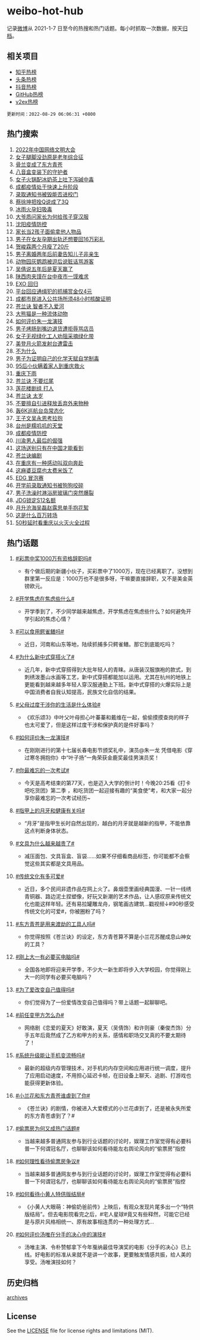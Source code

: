 # weibo-hot-hub

记录[微博](https://www.weibo.com)从 2021-1-7 日至今的热搜和热门话题。每小时抓取一次数据，按天[归档](archives)。

## 相关项目

- [知乎热榜](https://github.com/lonnyzhang423/zhihu-hot-hub)
- [头条热榜](https://github.com/lonnyzhang423/toutiao-hot-hub)
- [抖音热榜](https://github.com/lonnyzhang423/douyin-hot-hub)
- [GitHub热榜](https://github.com/lonnyzhang423/github-hot-hub)
- [v2ex热榜](https://github.com/lonnyzhang423/v2ex-hot-hub)


`更新时间：2022-08-29 06:06:31 +0800`

## 热门搜索

1. [2022年中国网络文明大会](https://m.weibo.cn/search?containerid=100103type%3D1%26t%3D10%26q%3D%232022%E5%B9%B4%E4%B8%AD%E5%9B%BD%E7%BD%91%E7%BB%9C%E6%96%87%E6%98%8E%E5%A4%A7%E4%BC%9A%23&stream_entry_id=51&isnewpage=1&extparam=seat%3D1%26filter_type%3Drealtimehot%26pos%3D0%26dgr%3D0%26c_type%3D51%26cate%3D10103%26display_time%3D1661724389%26pre_seqid%3D1661724389260019697294&luicode=10000011&lfid=106003type%253D25%2526t%253D3%2526disable_hot%253D1%2526filter_type%253Drealtimehot)
1. [女子腿脚没劲原是老年综合征](https://m.weibo.cn/search?containerid=100103type%3D1%26t%3D10%26q%3D%23%E5%A5%B3%E5%AD%90%E8%85%BF%E8%84%9A%E6%B2%A1%E5%8A%B2%E5%8E%9F%E6%98%AF%E8%80%81%E5%B9%B4%E7%BB%BC%E5%90%88%E5%BE%81%23&stream_entry_id=31&isnewpage=1&extparam=seat%3D1%26realpos%3D1%26lcate%3D5001%26c_type%3D31%26flag%3D0%26filter_type%3Drealtimehot%26pos%3D0%26dgr%3D0%26cate%3D0%26display_time%3D1661724389%26pre_seqid%3D1661724389260019697294&luicode=10000011&lfid=106003type%253D25%2526t%253D3%2526disable_hot%253D1%2526filter_type%253Drealtimehot)
1. [骨兰变成了东方青苍](https://m.weibo.cn/search?containerid=100103type%3D1%26t%3D10%26q%3D%23%E9%AA%A8%E5%85%B0%E5%8F%98%E6%88%90%E4%BA%86%E4%B8%9C%E6%96%B9%E9%9D%92%E8%8B%8D%23&stream_entry_id=31&isnewpage=1&extparam=seat%3D1%26realpos%3D2%26lcate%3D5001%26c_type%3D31%26flag%3D0%26filter_type%3Drealtimehot%26pos%3D1%26dgr%3D0%26cate%3D0%26display_time%3D1661724389%26pre_seqid%3D1661724389260019697294&luicode=10000011&lfid=106003type%253D25%2526t%253D3%2526disable_hot%253D1%2526filter_type%253Drealtimehot)
1. [八音盒变装下的守护者](https://m.weibo.cn/search?containerid=100103type%3D1%26t%3D10%26q%3D%23%E5%85%AB%E9%9F%B3%E7%9B%92%E5%8F%98%E8%A3%85%E4%B8%8B%E7%9A%84%E5%AE%88%E6%8A%A4%E8%80%85%23&stream_entry_id=31&isnewpage=1&extparam=seat%3D1%26realpos%3D3%26lcate%3D5001%26c_type%3D31%26flag%3D0%26filter_type%3Drealtimehot%26pos%3D2%26dgr%3D0%26cate%3D0%26display_time%3D1661724389%26pre_seqid%3D1661724389260019697294&luicode=10000011&lfid=106003type%253D25%2526t%253D3%2526disable_hot%253D1%2526filter_type%253Drealtimehot)
1. [女子火锅配冰奶茶上吐下泻碱中毒](https://m.weibo.cn/search?containerid=100103type%3D1%26t%3D10%26q%3D%23%E5%A5%B3%E5%AD%90%E7%81%AB%E9%94%85%E9%85%8D%E5%86%B0%E5%A5%B6%E8%8C%B6%E4%B8%8A%E5%90%90%E4%B8%8B%E6%B3%BB%E7%A2%B1%E4%B8%AD%E6%AF%92%23&stream_entry_id=31&isnewpage=1&extparam=seat%3D1%26realpos%3D4%26lcate%3D5001%26c_type%3D31%26flag%3D0%26filter_type%3Drealtimehot%26pos%3D3%26dgr%3D0%26cate%3D0%26display_time%3D1661724389%26pre_seqid%3D1661724389260019697294&luicode=10000011&lfid=106003type%253D25%2526t%253D3%2526disable_hot%253D1%2526filter_type%253Drealtimehot)
1. [成都疫情处于快速上升阶段](https://m.weibo.cn/search?containerid=100103type%3D1%26t%3D10%26q%3D%23%E6%88%90%E9%83%BD%E7%96%AB%E6%83%85%E5%A4%84%E4%BA%8E%E5%BF%AB%E9%80%9F%E4%B8%8A%E5%8D%87%E9%98%B6%E6%AE%B5%23&stream_entry_id=31&isnewpage=1&extparam=seat%3D1%26realpos%3D5%26lcate%3D5001%26c_type%3D31%26flag%3D0%26filter_type%3Drealtimehot%26pos%3D4%26dgr%3D0%26cate%3D0%26display_time%3D1661724389%26pre_seqid%3D1661724389260019697294&luicode=10000011&lfid=106003type%253D25%2526t%253D3%2526disable_hot%253D1%2526filter_type%253Drealtimehot)
1. [录取通知书被毁能否进校门](https://m.weibo.cn/search?containerid=100103type%3D1%26t%3D10%26q%3D%23%E5%BD%95%E5%8F%96%E9%80%9A%E7%9F%A5%E4%B9%A6%E8%A2%AB%E6%AF%81%E8%83%BD%E5%90%A6%E8%BF%9B%E6%A0%A1%E9%97%A8%23&stream_entry_id=31&isnewpage=1&extparam=seat%3D1%26realpos%3D6%26lcate%3D5001%26c_type%3D31%26flag%3D0%26filter_type%3Drealtimehot%26pos%3D5%26dgr%3D0%26cate%3D0%26display_time%3D1661724389%26pre_seqid%3D1661724389260019697294&luicode=10000011&lfid=106003type%253D25%2526t%253D3%2526disable_hot%253D1%2526filter_type%253Drealtimehot)
1. [蔡徐坤把拴Q说成了3Q](https://m.weibo.cn/search?containerid=100103type%3D1%26t%3D10%26q%3D%23%E8%94%A1%E5%BE%90%E5%9D%A4%E6%8A%8A%E6%8B%B4Q%E8%AF%B4%E6%88%90%E4%BA%863Q%23&stream_entry_id=31&isnewpage=1&extparam=seat%3D1%26realpos%3D7%26lcate%3D5001%26c_type%3D31%26flag%3D0%26filter_type%3Drealtimehot%26pos%3D6%26dgr%3D0%26cate%3D0%26display_time%3D1661724389%26pre_seqid%3D1661724389260019697294&luicode=10000011&lfid=106003type%253D25%2526t%253D3%2526disable_hot%253D1%2526filter_type%253Drealtimehot)
1. [冰雨火孕妇吸毒](https://m.weibo.cn/search?containerid=100103type%3D1%26t%3D10%26q%3D%23%E5%86%B0%E9%9B%A8%E7%81%AB%E5%AD%95%E5%A6%87%E5%90%B8%E6%AF%92%23&stream_entry_id=31&isnewpage=1&extparam=seat%3D1%26realpos%3D8%26lcate%3D5001%26c_type%3D31%26flag%3D0%26filter_type%3Drealtimehot%26pos%3D7%26dgr%3D0%26cate%3D0%26display_time%3D1661724389%26pre_seqid%3D1661724389260019697294&luicode=10000011&lfid=106003type%253D25%2526t%253D3%2526disable_hot%253D1%2526filter_type%253Drealtimehot)
1. [大爷质问家长为何给孩子穿汉服](https://m.weibo.cn/search?containerid=100103type%3D1%26t%3D10%26q%3D%23%E5%A4%A7%E7%88%B7%E8%B4%A8%E9%97%AE%E5%AE%B6%E9%95%BF%E4%B8%BA%E4%BD%95%E7%BB%99%E5%AD%A9%E5%AD%90%E7%A9%BF%E6%B1%89%E6%9C%8D%23&stream_entry_id=31&isnewpage=1&extparam=seat%3D1%26realpos%3D9%26lcate%3D5001%26c_type%3D31%26flag%3D0%26filter_type%3Drealtimehot%26pos%3D8%26dgr%3D0%26cate%3D0%26display_time%3D1661724389%26pre_seqid%3D1661724389260019697294&luicode=10000011&lfid=106003type%253D25%2526t%253D3%2526disable_hot%253D1%2526filter_type%253Drealtimehot)
1. [沈阳疫情防控](https://m.weibo.cn/search?containerid=100103type%3D1%26t%3D10%26q%3D%E6%B2%88%E9%98%B3%E7%96%AB%E6%83%85%E9%98%B2%E6%8E%A7&stream_entry_id=31&isnewpage=1&extparam=seat%3D1%26realpos%3D10%26lcate%3D5001%26c_type%3D31%26flag%3D1%26filter_type%3Drealtimehot%26pos%3D9%26dgr%3D0%26cate%3D0%26display_time%3D1661724389%26pre_seqid%3D1661724389260019697294&luicode=10000011&lfid=106003type%253D25%2526t%253D3%2526disable_hot%253D1%2526filter_type%253Drealtimehot)
1. [家长当2孩子面偷拿他人物品](https://m.weibo.cn/search?containerid=100103type%3D1%26t%3D10%26q%3D%23%E5%AE%B6%E9%95%BF%E5%BD%932%E5%AD%A9%E5%AD%90%E9%9D%A2%E5%81%B7%E6%8B%BF%E4%BB%96%E4%BA%BA%E7%89%A9%E5%93%81%23&stream_entry_id=31&isnewpage=1&extparam=seat%3D1%26realpos%3D11%26lcate%3D5001%26c_type%3D31%26flag%3D0%26filter_type%3Drealtimehot%26pos%3D10%26dgr%3D0%26cate%3D0%26display_time%3D1661724389%26pre_seqid%3D1661724389260019697294&luicode=10000011&lfid=106003type%253D25%2526t%253D3%2526disable_hot%253D1%2526filter_type%253Drealtimehot)
1. [男子在女友孕期出轨还想要回16万彩礼](https://m.weibo.cn/search?containerid=100103type%3D1%26t%3D10%26q%3D%23%E7%94%B7%E5%AD%90%E5%9C%A8%E5%A5%B3%E5%8F%8B%E5%AD%95%E6%9C%9F%E5%87%BA%E8%BD%A8%E8%BF%98%E6%83%B3%E8%A6%81%E5%9B%9E16%E4%B8%87%E5%BD%A9%E7%A4%BC%23&stream_entry_id=31&isnewpage=1&extparam=seat%3D1%26realpos%3D12%26lcate%3D5001%26c_type%3D31%26flag%3D2%26filter_type%3Drealtimehot%26pos%3D11%26dgr%3D0%26cate%3D0%26display_time%3D1661724389%26pre_seqid%3D1661724389260019697294&luicode=10000011&lfid=106003type%253D25%2526t%253D3%2526disable_hot%253D1%2526filter_type%253Drealtimehot)
1. [贺峻霖两个月瘦了20斤](https://m.weibo.cn/search?containerid=100103type%3D1%26t%3D10%26q%3D%23%E8%B4%BA%E5%B3%BB%E9%9C%96%E4%B8%A4%E4%B8%AA%E6%9C%88%E7%98%A6%E4%BA%8620%E6%96%A4%23&stream_entry_id=31&isnewpage=1&extparam=seat%3D1%26realpos%3D13%26lcate%3D5001%26c_type%3D31%26flag%3D0%26filter_type%3Drealtimehot%26pos%3D12%26dgr%3D0%26cate%3D0%26display_time%3D1661724389%26pre_seqid%3D1661724389260019697294&luicode=10000011&lfid=106003type%253D25%2526t%253D3%2526disable_hot%253D1%2526filter_type%253Drealtimehot)
1. [男子离婚两年后前妻告知儿子非亲生](https://m.weibo.cn/search?containerid=100103type%3D1%26t%3D10%26q%3D%23%E7%94%B7%E5%AD%90%E7%A6%BB%E5%A9%9A%E4%B8%A4%E5%B9%B4%E5%90%8E%E5%89%8D%E5%A6%BB%E5%91%8A%E7%9F%A5%E5%84%BF%E5%AD%90%E9%9D%9E%E4%BA%B2%E7%94%9F%23&stream_entry_id=31&isnewpage=1&extparam=seat%3D1%26realpos%3D14%26lcate%3D5001%26c_type%3D31%26flag%3D0%26filter_type%3Drealtimehot%26pos%3D13%26dgr%3D0%26cate%3D0%26display_time%3D1661724389%26pre_seqid%3D1661724389260019697294&luicode=10000011&lfid=106003type%253D25%2526t%253D3%2526disable_hot%253D1%2526filter_type%253Drealtimehot)
1. [动物园灰鹦鹉被逗后说脏话骂游客](https://m.weibo.cn/search?containerid=100103type%3D1%26t%3D10%26q%3D%23%E5%8A%A8%E7%89%A9%E5%9B%AD%E7%81%B0%E9%B9%A6%E9%B9%89%E8%A2%AB%E9%80%97%E5%90%8E%E8%AF%B4%E8%84%8F%E8%AF%9D%E9%AA%82%E6%B8%B8%E5%AE%A2%23&stream_entry_id=31&isnewpage=1&extparam=seat%3D1%26realpos%3D15%26lcate%3D5001%26c_type%3D31%26flag%3D0%26filter_type%3Drealtimehot%26pos%3D14%26dgr%3D0%26cate%3D0%26display_time%3D1661724389%26pre_seqid%3D1661724389260019697294&luicode=10000011&lfid=106003type%253D25%2526t%253D3%2526disable_hot%253D1%2526filter_type%253Drealtimehot)
1. [吴倩说五年后是夏天赢了](https://m.weibo.cn/search?containerid=100103type%3D1%26t%3D10%26q%3D%23%E5%90%B4%E5%80%A9%E8%AF%B4%E4%BA%94%E5%B9%B4%E5%90%8E%E6%98%AF%E5%A4%8F%E5%A4%A9%E8%B5%A2%E4%BA%86%23&stream_entry_id=31&isnewpage=1&extparam=seat%3D1%26realpos%3D16%26lcate%3D5001%26c_type%3D31%26flag%3D0%26filter_type%3Drealtimehot%26pos%3D15%26dgr%3D0%26cate%3D0%26display_time%3D1661724389%26pre_seqid%3D1661724389260019697294&luicode=10000011&lfid=106003type%253D25%2526t%253D3%2526disable_hot%253D1%2526filter_type%253Drealtimehot)
1. [陕西肉夹馍在台中夜市一馍难求](https://m.weibo.cn/search?containerid=100103type%3D1%26t%3D10%26q%3D%23%E9%99%95%E8%A5%BF%E8%82%89%E5%A4%B9%E9%A6%8D%E5%9C%A8%E5%8F%B0%E4%B8%AD%E5%A4%9C%E5%B8%82%E4%B8%80%E9%A6%8D%E9%9A%BE%E6%B1%82%23&stream_entry_id=31&isnewpage=1&extparam=seat%3D1%26realpos%3D17%26lcate%3D5001%26c_type%3D31%26flag%3D0%26filter_type%3Drealtimehot%26pos%3D16%26dgr%3D0%26cate%3D0%26display_time%3D1661724389%26pre_seqid%3D1661724389260019697294&luicode=10000011&lfid=106003type%253D25%2526t%253D3%2526disable_hot%253D1%2526filter_type%253Drealtimehot)
1. [EXO 回归](https://m.weibo.cn/search?containerid=100103type%3D1%26t%3D10%26q%3DEXO+%E5%9B%9E%E5%BD%92&stream_entry_id=31&isnewpage=1&extparam=seat%3D1%26realpos%3D18%26lcate%3D5001%26c_type%3D31%26flag%3D0%26filter_type%3Drealtimehot%26pos%3D17%26dgr%3D0%26cate%3D0%26display_time%3D1661724389%26pre_seqid%3D1661724389260019697294&luicode=10000011&lfid=106003type%253D25%2526t%253D3%2526disable_hot%253D1%2526filter_type%253Drealtimehot)
1. [平台回应通缉犯的抓捕赏金仅4元](https://m.weibo.cn/search?containerid=100103type%3D1%26t%3D10%26q%3D%23%E5%B9%B3%E5%8F%B0%E5%9B%9E%E5%BA%94%E9%80%9A%E7%BC%89%E7%8A%AF%E7%9A%84%E6%8A%93%E6%8D%95%E8%B5%8F%E9%87%91%E4%BB%854%E5%85%83%23&stream_entry_id=31&isnewpage=1&extparam=seat%3D1%26realpos%3D19%26lcate%3D5001%26c_type%3D31%26flag%3D0%26filter_type%3Drealtimehot%26pos%3D18%26dgr%3D0%26cate%3D0%26display_time%3D1661724389%26pre_seqid%3D1661724389260019697294&luicode=10000011&lfid=106003type%253D25%2526t%253D3%2526disable_hot%253D1%2526filter_type%253Drealtimehot)
1. [成都市民进入公共场所须48小时核酸证明](https://m.weibo.cn/search?containerid=100103type%3D1%26t%3D10%26q%3D%23%E6%88%90%E9%83%BD%E5%B8%82%E6%B0%91%E8%BF%9B%E5%85%A5%E5%85%AC%E5%85%B1%E5%9C%BA%E6%89%80%E9%A1%BB48%E5%B0%8F%E6%97%B6%E6%A0%B8%E9%85%B8%E8%AF%81%E6%98%8E%23&stream_entry_id=31&isnewpage=1&extparam=seat%3D1%26realpos%3D20%26lcate%3D5001%26c_type%3D31%26flag%3D0%26filter_type%3Drealtimehot%26pos%3D19%26dgr%3D0%26cate%3D0%26display_time%3D1661724389%26pre_seqid%3D1661724389260019697294&luicode=10000011&lfid=106003type%253D25%2526t%253D3%2526disable_hot%253D1%2526filter_type%253Drealtimehot)
1. [苍兰诀 智者不入爱河](https://m.weibo.cn/search?containerid=100103type%3D1%26t%3D10%26q%3D%E8%8B%8D%E5%85%B0%E8%AF%80+%E6%99%BA%E8%80%85%E4%B8%8D%E5%85%A5%E7%88%B1%E6%B2%B3&stream_entry_id=31&isnewpage=1&extparam=seat%3D1%26realpos%3D21%26lcate%3D5001%26c_type%3D31%26flag%3D0%26filter_type%3Drealtimehot%26pos%3D20%26dgr%3D0%26cate%3D0%26display_time%3D1661724389%26pre_seqid%3D1661724389260019697294&luicode=10000011&lfid=106003type%253D25%2526t%253D3%2526disable_hot%253D1%2526filter_type%253Drealtimehot)
1. [大熊猫是一种流体动物](https://m.weibo.cn/search?containerid=100103type%3D1%26t%3D10%26q%3D%23%E5%A4%A7%E7%86%8A%E7%8C%AB%E6%98%AF%E4%B8%80%E7%A7%8D%E6%B5%81%E4%BD%93%E5%8A%A8%E7%89%A9%23&stream_entry_id=31&isnewpage=1&extparam=seat%3D1%26realpos%3D22%26lcate%3D5001%26c_type%3D31%26flag%3D1%26filter_type%3Drealtimehot%26pos%3D21%26dgr%3D0%26cate%3D0%26display_time%3D1661724389%26pre_seqid%3D1661724389260019697294&luicode=10000011&lfid=106003type%253D25%2526t%253D3%2526disable_hot%253D1%2526filter_type%253Drealtimehot)
1. [如何评价朱一龙演技](https://m.weibo.cn/search?containerid=100103type%3D1%26t%3D10%26q%3D%23%E5%A6%82%E4%BD%95%E8%AF%84%E4%BB%B7%E6%9C%B1%E4%B8%80%E9%BE%99%E6%BC%94%E6%8A%80%23&stream_entry_id=31&isnewpage=1&extparam=seat%3D1%26realpos%3D23%26lcate%3D5001%26c_type%3D31%26flag%3D0%26filter_type%3Drealtimehot%26pos%3D22%26dgr%3D0%26cate%3D0%26display_time%3D1661724389%26pre_seqid%3D1661724389260019697294&luicode=10000011&lfid=106003type%253D25%2526t%253D3%2526disable_hot%253D1%2526filter_type%253Drealtimehot)
1. [男子烤肠到嘴边退货遭拒辱骂店员](https://m.weibo.cn/search?containerid=100103type%3D1%26t%3D10%26q%3D%23%E7%94%B7%E5%AD%90%E7%83%A4%E8%82%A0%E5%88%B0%E5%98%B4%E8%BE%B9%E9%80%80%E8%B4%A7%E9%81%AD%E6%8B%92%E8%BE%B1%E9%AA%82%E5%BA%97%E5%91%98%23&stream_entry_id=31&isnewpage=1&extparam=seat%3D1%26realpos%3D24%26lcate%3D5001%26c_type%3D31%26flag%3D0%26filter_type%3Drealtimehot%26pos%3D23%26dgr%3D0%26cate%3D0%26display_time%3D1661724389%26pre_seqid%3D1661724389260019697294&luicode=10000011&lfid=106003type%253D25%2526t%253D3%2526disable_hot%253D1%2526filter_type%253Drealtimehot)
1. [女子无视绿化工人劝阻采摘绿化带](https://m.weibo.cn/search?containerid=100103type%3D1%26t%3D10%26q%3D%23%E5%A5%B3%E5%AD%90%E6%97%A0%E8%A7%86%E7%BB%BF%E5%8C%96%E5%B7%A5%E4%BA%BA%E5%8A%9D%E9%98%BB%E9%87%87%E6%91%98%E7%BB%BF%E5%8C%96%E5%B8%A6%23&stream_entry_id=31&isnewpage=1&extparam=seat%3D1%26realpos%3D25%26lcate%3D5001%26c_type%3D31%26flag%3D1%26filter_type%3Drealtimehot%26pos%3D24%26dgr%3D0%26cate%3D0%26display_time%3D1661724389%26pre_seqid%3D1661724389260019697294&luicode=10000011&lfid=106003type%253D25%2526t%253D3%2526disable_hot%253D1%2526filter_type%253Drealtimehot)
1. [美登月火箭发射台遭雷击](https://m.weibo.cn/search?containerid=100103type%3D1%26t%3D10%26q%3D%23%E7%BE%8E%E7%99%BB%E6%9C%88%E7%81%AB%E7%AE%AD%E5%8F%91%E5%B0%84%E5%8F%B0%E9%81%AD%E9%9B%B7%E5%87%BB%23&stream_entry_id=31&isnewpage=1&extparam=seat%3D1%26realpos%3D26%26lcate%3D5001%26c_type%3D31%26flag%3D0%26filter_type%3Drealtimehot%26pos%3D25%26dgr%3D0%26cate%3D0%26display_time%3D1661724389%26pre_seqid%3D1661724389260019697294&luicode=10000011&lfid=106003type%253D25%2526t%253D3%2526disable_hot%253D1%2526filter_type%253Drealtimehot)
1. [不为什么](https://m.weibo.cn/search?containerid=100103type%3D1%26t%3D10%26q%3D%E4%B8%8D%E4%B8%BA%E4%BB%80%E4%B9%88&stream_entry_id=31&isnewpage=1&extparam=seat%3D1%26realpos%3D27%26lcate%3D5001%26c_type%3D31%26flag%3D0%26filter_type%3Drealtimehot%26pos%3D26%26dgr%3D0%26cate%3D0%26display_time%3D1661724389%26pre_seqid%3D1661724389260019697294&luicode=10000011&lfid=106003type%253D25%2526t%253D3%2526disable_hot%253D1%2526filter_type%253Drealtimehot)
1. [男子为证明自己的化学天赋自学制毒](https://m.weibo.cn/search?containerid=100103type%3D1%26t%3D10%26q%3D%23%E7%94%B7%E5%AD%90%E4%B8%BA%E8%AF%81%E6%98%8E%E8%87%AA%E5%B7%B1%E7%9A%84%E5%8C%96%E5%AD%A6%E5%A4%A9%E8%B5%8B%E8%87%AA%E5%AD%A6%E5%88%B6%E6%AF%92%23&stream_entry_id=31&isnewpage=1&extparam=seat%3D1%26realpos%3D28%26lcate%3D5001%26c_type%3D31%26flag%3D0%26filter_type%3Drealtimehot%26pos%3D27%26dgr%3D0%26cate%3D0%26display_time%3D1661724389%26pre_seqid%3D1661724389260019697294&luicode=10000011&lfid=106003type%253D25%2526t%253D3%2526disable_hot%253D1%2526filter_type%253Drealtimehot)
1. [95后小伙瞒着家人到重庆救火](https://m.weibo.cn/search?containerid=100103type%3D1%26t%3D10%26q%3D%2395%E5%90%8E%E5%B0%8F%E4%BC%99%E7%9E%92%E7%9D%80%E5%AE%B6%E4%BA%BA%E5%88%B0%E9%87%8D%E5%BA%86%E6%95%91%E7%81%AB%23&stream_entry_id=31&isnewpage=1&extparam=seat%3D1%26realpos%3D29%26lcate%3D5001%26c_type%3D31%26flag%3D0%26filter_type%3Drealtimehot%26pos%3D28%26dgr%3D0%26cate%3D0%26display_time%3D1661724389%26pre_seqid%3D1661724389260019697294&luicode=10000011&lfid=106003type%253D25%2526t%253D3%2526disable_hot%253D1%2526filter_type%253Drealtimehot)
1. [重庆下雨](https://m.weibo.cn/search?containerid=100103type%3D1%26t%3D10%26q%3D%23%E9%87%8D%E5%BA%86%E4%B8%8B%E9%9B%A8%23&stream_entry_id=31&isnewpage=1&extparam=seat%3D1%26realpos%3D30%26lcate%3D5001%26c_type%3D31%26flag%3D0%26filter_type%3Drealtimehot%26pos%3D29%26dgr%3D0%26cate%3D0%26display_time%3D1661724389%26pre_seqid%3D1661724389260019697294&luicode=10000011&lfid=106003type%253D25%2526t%253D3%2526disable_hot%253D1%2526filter_type%253Drealtimehot)
1. [苍兰诀 不要烂尾](https://m.weibo.cn/search?containerid=100103type%3D1%26t%3D10%26q%3D%E8%8B%8D%E5%85%B0%E8%AF%80+%E4%B8%8D%E8%A6%81%E7%83%82%E5%B0%BE&stream_entry_id=31&isnewpage=1&extparam=seat%3D1%26realpos%3D31%26lcate%3D5001%26c_type%3D31%26flag%3D0%26filter_type%3Drealtimehot%26pos%3D30%26dgr%3D0%26cate%3D0%26display_time%3D1661724389%26pre_seqid%3D1661724389260019697294&luicode=10000011&lfid=106003type%253D25%2526t%253D3%2526disable_hot%253D1%2526filter_type%253Drealtimehot)
1. [莲花楼剧组 打人](https://m.weibo.cn/search?containerid=100103type%3D1%26t%3D10%26q%3D%E8%8E%B2%E8%8A%B1%E6%A5%BC%E5%89%A7%E7%BB%84+%E6%89%93%E4%BA%BA&stream_entry_id=31&isnewpage=1&extparam=seat%3D1%26realpos%3D32%26lcate%3D5001%26c_type%3D31%26flag%3D0%26filter_type%3Drealtimehot%26pos%3D31%26dgr%3D0%26cate%3D0%26display_time%3D1661724389%26pre_seqid%3D1661724389260019697294&luicode=10000011&lfid=106003type%253D25%2526t%253D3%2526disable_hot%253D1%2526filter_type%253Drealtimehot)
1. [苍兰诀 太岁](https://m.weibo.cn/search?containerid=100103type%3D1%26t%3D10%26q%3D%E8%8B%8D%E5%85%B0%E8%AF%80+%E5%A4%AA%E5%B2%81&stream_entry_id=31&isnewpage=1&extparam=seat%3D1%26realpos%3D33%26lcate%3D5001%26c_type%3D31%26flag%3D0%26filter_type%3Drealtimehot%26pos%3D32%26dgr%3D0%26cate%3D0%26display_time%3D1661724389%26pre_seqid%3D1661724389260019697294&luicode=10000011&lfid=106003type%253D25%2526t%253D3%2526disable_hot%253D1%2526filter_type%253Drealtimehot)
1. [不要擅自引进释放丢弃外来物种](https://m.weibo.cn/search?containerid=100103type%3D1%26t%3D10%26q%3D%23%E4%B8%8D%E8%A6%81%E6%93%85%E8%87%AA%E5%BC%95%E8%BF%9B%E9%87%8A%E6%94%BE%E4%B8%A2%E5%BC%83%E5%A4%96%E6%9D%A5%E7%89%A9%E7%A7%8D%23&stream_entry_id=31&isnewpage=1&extparam=seat%3D1%26realpos%3D34%26lcate%3D5001%26c_type%3D31%26flag%3D1%26filter_type%3Drealtimehot%26pos%3D33%26dgr%3D0%26cate%3D0%26display_time%3D1661724389%26pre_seqid%3D1661724389260019697294&luicode=10000011&lfid=106003type%253D25%2526t%253D3%2526disable_hot%253D1%2526filter_type%253Drealtimehot)
1. [轰6K巡航台岛常态化](https://m.weibo.cn/search?containerid=100103type%3D1%26t%3D10%26q%3D%23%E8%BD%B06K%E5%B7%A1%E8%88%AA%E5%8F%B0%E5%B2%9B%E5%B8%B8%E6%80%81%E5%8C%96%23&stream_entry_id=31&isnewpage=1&extparam=seat%3D1%26realpos%3D35%26lcate%3D5001%26c_type%3D31%26flag%3D0%26filter_type%3Drealtimehot%26pos%3D34%26dgr%3D0%26cate%3D0%26display_time%3D1661724389%26pre_seqid%3D1661724389260019697294&luicode=10000011&lfid=106003type%253D25%2526t%253D3%2526disable_hot%253D1%2526filter_type%253Drealtimehot)
1. [王子文吴永恩考拉抱](https://m.weibo.cn/search?containerid=100103type%3D1%26t%3D10%26q%3D%23%E7%8E%8B%E5%AD%90%E6%96%87%E5%90%B4%E6%B0%B8%E6%81%A9%E8%80%83%E6%8B%89%E6%8A%B1%23&stream_entry_id=31&isnewpage=1&extparam=seat%3D1%26realpos%3D36%26lcate%3D5001%26c_type%3D31%26flag%3D0%26filter_type%3Drealtimehot%26pos%3D35%26dgr%3D0%26cate%3D0%26display_time%3D1661724389%26pre_seqid%3D1661724389260019697294&luicode=10000011&lfid=106003type%253D25%2526t%253D3%2526disable_hot%253D1%2526filter_type%253Drealtimehot)
1. [台州是糯叽叽的天堂](https://m.weibo.cn/search?containerid=100103type%3D1%26t%3D10%26q%3D%23%E5%8F%B0%E5%B7%9E%E6%98%AF%E7%B3%AF%E5%8F%BD%E5%8F%BD%E7%9A%84%E5%A4%A9%E5%A0%82%23&stream_entry_id=31&isnewpage=1&extparam=seat%3D1%26realpos%3D37%26lcate%3D5001%26c_type%3D31%26flag%3D0%26filter_type%3Drealtimehot%26pos%3D36%26dgr%3D0%26cate%3D0%26display_time%3D1661724389%26pre_seqid%3D1661724389260019697294&luicode=10000011&lfid=106003type%253D25%2526t%253D3%2526disable_hot%253D1%2526filter_type%253Drealtimehot)
1. [成都疫情防控](https://m.weibo.cn/search?containerid=100103type%3D1%26t%3D10%26q%3D%23%E6%88%90%E9%83%BD%E7%96%AB%E6%83%85%E9%98%B2%E6%8E%A7%23&stream_entry_id=31&isnewpage=1&extparam=seat%3D1%26realpos%3D38%26lcate%3D5001%26c_type%3D31%26flag%3D0%26filter_type%3Drealtimehot%26pos%3D37%26dgr%3D0%26cate%3D0%26display_time%3D1661724389%26pre_seqid%3D1661724389260019697294&luicode=10000011&lfid=106003type%253D25%2526t%253D3%2526disable_hot%253D1%2526filter_type%253Drealtimehot)
1. [川渝男人最后的倔强](https://m.weibo.cn/search?containerid=100103type%3D1%26t%3D10%26q%3D%23%E5%B7%9D%E6%B8%9D%E7%94%B7%E4%BA%BA%E6%9C%80%E5%90%8E%E7%9A%84%E5%80%94%E5%BC%BA%23&stream_entry_id=31&isnewpage=1&extparam=seat%3D1%26realpos%3D39%26lcate%3D5001%26c_type%3D31%26flag%3D0%26filter_type%3Drealtimehot%26pos%3D38%26dgr%3D0%26cate%3D0%26display_time%3D1661724389%26pre_seqid%3D1661724389260019697294&luicode=10000011&lfid=106003type%253D25%2526t%253D3%2526disable_hot%253D1%2526filter_type%253Drealtimehot)
1. [这场送别只有在中国才能看到](https://m.weibo.cn/search?containerid=100103type%3D1%26t%3D10%26q%3D%23%E8%BF%99%E5%9C%BA%E9%80%81%E5%88%AB%E5%8F%AA%E6%9C%89%E5%9C%A8%E4%B8%AD%E5%9B%BD%E6%89%8D%E8%83%BD%E7%9C%8B%E5%88%B0%23&stream_entry_id=31&isnewpage=1&extparam=seat%3D1%26realpos%3D40%26lcate%3D5001%26c_type%3D31%26flag%3D0%26filter_type%3Drealtimehot%26pos%3D39%26dgr%3D0%26cate%3D0%26display_time%3D1661724389%26pre_seqid%3D1661724389260019697294&luicode=10000011&lfid=106003type%253D25%2526t%253D3%2526disable_hot%253D1%2526filter_type%253Drealtimehot)
1. [苍兰诀编剧](https://m.weibo.cn/search?containerid=100103type%3D1%26t%3D10%26q%3D%23%E8%8B%8D%E5%85%B0%E8%AF%80%E7%BC%96%E5%89%A7%23&stream_entry_id=31&isnewpage=1&extparam=seat%3D1%26realpos%3D41%26lcate%3D5001%26c_type%3D31%26flag%3D0%26filter_type%3Drealtimehot%26pos%3D40%26dgr%3D0%26cate%3D0%26display_time%3D1661724389%26pre_seqid%3D1661724389260019697294&luicode=10000011&lfid=106003type%253D25%2526t%253D3%2526disable_hot%253D1%2526filter_type%253Drealtimehot)
1. [在重庆有一种感动叫双向奔赴](https://m.weibo.cn/search?containerid=100103type%3D1%26t%3D10%26q%3D%23%E5%9C%A8%E9%87%8D%E5%BA%86%E6%9C%89%E4%B8%80%E7%A7%8D%E6%84%9F%E5%8A%A8%E5%8F%AB%E5%8F%8C%E5%90%91%E5%A5%94%E8%B5%B4%23&stream_entry_id=31&isnewpage=1&extparam=seat%3D1%26realpos%3D42%26lcate%3D5001%26c_type%3D31%26flag%3D0%26filter_type%3Drealtimehot%26pos%3D41%26dgr%3D0%26cate%3D0%26display_time%3D1661724389%26pre_seqid%3D1661724389260019697294&luicode=10000011&lfid=106003type%253D25%2526t%253D3%2526disable_hot%253D1%2526filter_type%253Drealtimehot)
1. [这麻婆豆腐也太费米饭了](https://m.weibo.cn/search?containerid=100103type%3D1%26t%3D10%26q%3D%23%E8%BF%99%E9%BA%BB%E5%A9%86%E8%B1%86%E8%85%90%E4%B9%9F%E5%A4%AA%E8%B4%B9%E7%B1%B3%E9%A5%AD%E4%BA%86%23&stream_entry_id=31&isnewpage=1&extparam=seat%3D1%26realpos%3D43%26lcate%3D5001%26c_type%3D31%26flag%3D0%26filter_type%3Drealtimehot%26pos%3D42%26dgr%3D0%26cate%3D0%26display_time%3D1661724389%26pre_seqid%3D1661724389260019697294&luicode=10000011&lfid=106003type%253D25%2526t%253D3%2526disable_hot%253D1%2526filter_type%253Drealtimehot)
1. [EDG 冒泡赛](https://m.weibo.cn/search?containerid=100103type%3D1%26t%3D10%26q%3DEDG+%E5%86%92%E6%B3%A1%E8%B5%9B&stream_entry_id=31&isnewpage=1&extparam=seat%3D1%26realpos%3D44%26lcate%3D5001%26c_type%3D31%26flag%3D0%26filter_type%3Drealtimehot%26pos%3D43%26dgr%3D0%26cate%3D0%26display_time%3D1661724389%26pre_seqid%3D1661724389260019697294&luicode=10000011&lfid=106003type%253D25%2526t%253D3%2526disable_hot%253D1%2526filter_type%253Drealtimehot)
1. [开学前录取通知书被狗狗咬碎](https://m.weibo.cn/search?containerid=100103type%3D1%26t%3D10%26q%3D%23%E5%BC%80%E5%AD%A6%E5%89%8D%E5%BD%95%E5%8F%96%E9%80%9A%E7%9F%A5%E4%B9%A6%E8%A2%AB%E7%8B%97%E7%8B%97%E5%92%AC%E7%A2%8E%23&stream_entry_id=31&isnewpage=1&extparam=seat%3D1%26realpos%3D45%26lcate%3D5001%26c_type%3D31%26flag%3D0%26filter_type%3Drealtimehot%26pos%3D44%26dgr%3D0%26cate%3D0%26display_time%3D1661724389%26pre_seqid%3D1661724389260019697294&luicode=10000011&lfid=106003type%253D25%2526t%253D3%2526disable_hot%253D1%2526filter_type%253Drealtimehot)
1. [男子洗澡时淋浴房玻璃门突然爆裂](https://m.weibo.cn/search?containerid=100103type%3D1%26t%3D10%26q%3D%23%E7%94%B7%E5%AD%90%E6%B4%97%E6%BE%A1%E6%97%B6%E6%B7%8B%E6%B5%B4%E6%88%BF%E7%8E%BB%E7%92%83%E9%97%A8%E7%AA%81%E7%84%B6%E7%88%86%E8%A3%82%23&stream_entry_id=31&isnewpage=1&extparam=seat%3D1%26realpos%3D46%26lcate%3D5001%26c_type%3D31%26flag%3D0%26filter_type%3Drealtimehot%26pos%3D45%26dgr%3D0%26cate%3D0%26display_time%3D1661724389%26pre_seqid%3D1661724389260019697294&luicode=10000011&lfid=106003type%253D25%2526t%253D3%2526disable_hot%253D1%2526filter_type%253Drealtimehot)
1. [JDG锁定S12名额](https://m.weibo.cn/search?containerid=100103type%3D1%26t%3D10%26q%3D%23JDG%E9%94%81%E5%AE%9AS12%E5%90%8D%E9%A2%9D%23&stream_entry_id=31&isnewpage=1&extparam=seat%3D1%26realpos%3D47%26lcate%3D5001%26c_type%3D31%26flag%3D0%26filter_type%3Drealtimehot%26pos%3D46%26dgr%3D0%26cate%3D0%26display_time%3D1661724389%26pre_seqid%3D1661724389260019697294&luicode=10000011&lfid=106003type%253D25%2526t%253D3%2526disable_hot%253D1%2526filter_type%253Drealtimehot)
1. [月升沧海吴磊赵露思单手抱花絮](https://m.weibo.cn/search?containerid=100103type%3D1%26t%3D10%26q%3D%23%E6%9C%88%E5%8D%87%E6%B2%A7%E6%B5%B7%E5%90%B4%E7%A3%8A%E8%B5%B5%E9%9C%B2%E6%80%9D%E5%8D%95%E6%89%8B%E6%8A%B1%E8%8A%B1%E7%B5%AE%23&stream_entry_id=31&isnewpage=1&extparam=seat%3D1%26realpos%3D48%26lcate%3D5001%26c_type%3D31%26flag%3D0%26filter_type%3Drealtimehot%26pos%3D47%26dgr%3D0%26cate%3D0%26display_time%3D1661724389%26pre_seqid%3D1661724389260019697294&luicode=10000011&lfid=106003type%253D25%2526t%253D3%2526disable_hot%253D1%2526filter_type%253Drealtimehot)
1. [这是什么百万转场](https://m.weibo.cn/search?containerid=100103type%3D1%26t%3D10%26q%3D%23%E8%BF%99%E6%98%AF%E4%BB%80%E4%B9%88%E7%99%BE%E4%B8%87%E8%BD%AC%E5%9C%BA%23&stream_entry_id=31&isnewpage=1&extparam=seat%3D1%26realpos%3D49%26lcate%3D5001%26c_type%3D31%26flag%3D0%26filter_type%3Drealtimehot%26pos%3D48%26dgr%3D0%26cate%3D0%26display_time%3D1661724389%26pre_seqid%3D1661724389260019697294&luicode=10000011&lfid=106003type%253D25%2526t%253D3%2526disable_hot%253D1%2526filter_type%253Drealtimehot)
1. [50秒延时看重庆以火灭火全过程](https://m.weibo.cn/search?containerid=100103type%3D1%26t%3D10%26q%3D%2350%E7%A7%92%E5%BB%B6%E6%97%B6%E7%9C%8B%E9%87%8D%E5%BA%86%E4%BB%A5%E7%81%AB%E7%81%AD%E7%81%AB%E5%85%A8%E8%BF%87%E7%A8%8B%23&stream_entry_id=31&isnewpage=1&extparam=seat%3D1%26realpos%3D50%26lcate%3D5001%26c_type%3D31%26flag%3D0%26filter_type%3Drealtimehot%26pos%3D49%26dgr%3D0%26cate%3D0%26display_time%3D1661724389%26pre_seqid%3D1661724389260019697294&luicode=10000011&lfid=106003type%253D25%2526t%253D3%2526disable_hot%253D1%2526filter_type%253Drealtimehot)

## 热门话题

1. [#彩票中奖1000万有资格辞职吗#](https://m.weibo.cn/search?containerid=231522type%3D1%26t%3D10%26q%3D%23%E5%BD%A9%E7%A5%A8%E4%B8%AD%E5%A5%961000%E4%B8%87%E6%9C%89%E8%B5%84%E6%A0%BC%E8%BE%9E%E8%81%8C%E5%90%97%23&stream_entry_id=128&isnewpage=1&extparam=seat%3D1%26cate%3D5004%26unitid%3D1661662258996%26lcate%3D5004%26dgr%3D0%26c_type%3D128%26pos%3D1-0-0%26display_time%3D1661724390%26pre_seqid%3D1661723667327015605307&luicode=10000011&lfid=231648_-_4)
    - 有个做后期的新疆小伙子，买彩票中了1000万，现在已经离职了。没想到群里第一反应是：1000万也不是很多呀，干嘛要直接辞职，又不是美金英镑欧元。

1. [#开学焦虑在焦虑些什么#](https://m.weibo.cn/search?containerid=231522type%3D1%26t%3D10%26q%3D%23%E5%BC%80%E5%AD%A6%E7%84%A6%E8%99%91%E5%9C%A8%E7%84%A6%E8%99%91%E4%BA%9B%E4%BB%80%E4%B9%88%23&stream_entry_id=128&isnewpage=1&extparam=seat%3D1%26cate%3D5004%26unitid%3D1661656257154%26lcate%3D5004%26dgr%3D0%26c_type%3D128%26pos%3D1-0-1%26display_time%3D1661724390%26pre_seqid%3D1661723667327015605307&luicode=10000011&lfid=231648_-_4)
    - 开学季到了，不少同学越来越焦虑，开学焦虑在焦虑些什么？如何避免开学引起的焦虑心情？

1. [#可以食用鳄雀鳝吗#](https://m.weibo.cn/search?containerid=231522type%3D1%26t%3D10%26q%3D%23%E5%8F%AF%E4%BB%A5%E9%A3%9F%E7%94%A8%E9%B3%84%E9%9B%80%E9%B3%9D%E5%90%97%23&stream_entry_id=128&isnewpage=1&extparam=seat%3D1%26cate%3D5004%26unitid%3D1661649653368%26lcate%3D5004%26dgr%3D0%26c_type%3D128%26pos%3D1-0-2%26display_time%3D1661724390%26pre_seqid%3D1661723667327015605307&luicode=10000011&lfid=231648_-_4)
    - 近日，河南和山东等地，陆续抓捕多只鳄雀鳝。那它到底能吃吗？

1. [#为什么新中式穿搭火了#](https://m.weibo.cn/search?containerid=231522type%3D1%26t%3D10%26q%3D%23%E4%B8%BA%E4%BB%80%E4%B9%88%E6%96%B0%E4%B8%AD%E5%BC%8F%E7%A9%BF%E6%90%AD%E7%81%AB%E4%BA%86%23&stream_entry_id=128&isnewpage=1&extparam=seat%3D1%26cate%3D5004%26unitid%3D1661669167593%26lcate%3D5004%26dgr%3D0%26c_type%3D128%26pos%3D1-0-3%26display_time%3D1661724390%26pre_seqid%3D1661723667327015605307&luicode=10000011&lfid=231648_-_4)
    - 近几年，新中式穿搭得到大批年轻人的青睐。从唐装汉服旗袍的款式，到刺绣泼墨山水画等工艺，新中式穿搭都能加以运用。尤其在杭州的地铁上更能看到越来越多年轻人穿汉服通勤上下班。新中式穿搭的火爆实际上是中国消费者自我认知提高，民族文化自信的结果。

1. [#父母过度干涉你的生活是什么体验#](https://m.weibo.cn/search?containerid=231522type%3D1%26t%3D10%26q%3D%23%E7%88%B6%E6%AF%8D%E8%BF%87%E5%BA%A6%E5%B9%B2%E6%B6%89%E4%BD%A0%E7%9A%84%E7%94%9F%E6%B4%BB%E6%98%AF%E4%BB%80%E4%B9%88%E4%BD%93%E9%AA%8C%23&stream_entry_id=128&isnewpage=1&extparam=seat%3D1%26cate%3D5004%26unitid%3D1661707258848%26lcate%3D5004%26dgr%3D0%26c_type%3D128%26pos%3D1-0-4%26display_time%3D1661724390%26pre_seqid%3D1661723667327015605307&luicode=10000011&lfid=231648_-_4)
    - 《欢乐颂3》中叶父叶母担心叶蓁蓁和戴维在一起，偷偷摸摸查岗的样子也太可爱了，但是这样过度干涉和保护真的是件好事吗？

1. [#如何评价朱一龙演技#](https://m.weibo.cn/search?containerid=231522type%3D1%26t%3D10%26q%3D%23%E5%A6%82%E4%BD%95%E8%AF%84%E4%BB%B7%E6%9C%B1%E4%B8%80%E9%BE%99%E6%BC%94%E6%8A%80%23&stream_entry_id=128&isnewpage=1&extparam=seat%3D1%26cate%3D5004%26unitid%3D1661697980593%26lcate%3D5004%26dgr%3D0%26c_type%3D128%26pos%3D1-0-5%26display_time%3D1661724390%26pre_seqid%3D1661723667327015605307&luicode=10000011&lfid=231648_-_4)
    - 在刚刚进行的第十七届长春电影节颁奖礼中，演员@朱一龙 凭借电影《穿过寒冬拥抱你》中“叶子扬”一角荣获金鹿奖最佳男演员奖！

1. [#你最难忘的一次考试#](https://m.weibo.cn/search?containerid=231522type%3D1%26t%3D10%26q%3D%23%E4%BD%A0%E6%9C%80%E9%9A%BE%E5%BF%98%E7%9A%84%E4%B8%80%E6%AC%A1%E8%80%83%E8%AF%95%23&stream_entry_id=128&isnewpage=1&extparam=seat%3D1%26cate%3D5004%26unitid%3D1661577386542%26lcate%3D5004%26dgr%3D0%26c_type%3D128%26pos%3D1-0-6%26display_time%3D1661724390%26pre_seqid%3D1661723667327015605307&luicode=10000011&lfid=231648_-_4)
    - 今天是高考结束的第77天，也是迈入大学的倒计时！今晚20:25看《打卡吧吃货团》第二季 ，和吃货团一起迎接有趣的“美食使”考，和大家一起分享你最难忘的一次考试经历~

1. [#指甲上的月牙和健康有关吗#](https://m.weibo.cn/search?containerid=231522type%3D1%26t%3D10%26q%3D%23%E6%8C%87%E7%94%B2%E4%B8%8A%E7%9A%84%E6%9C%88%E7%89%99%E5%92%8C%E5%81%A5%E5%BA%B7%E6%9C%89%E5%85%B3%E5%90%97%23&stream_entry_id=128&isnewpage=1&extparam=seat%3D1%26cate%3D5004%26unitid%3D1661575901792%26lcate%3D5004%26dgr%3D0%26c_type%3D128%26pos%3D1-0-7%26display_time%3D1661724390%26pre_seqid%3D1661723667327015605307&luicode=10000011&lfid=231648_-_4)
    - “月牙”是指甲生长时自然出现的，越白的月牙就是越新的指甲，不能依靠这点判断身体状态。

1. [#文具为什么越来越贵了#](https://m.weibo.cn/search?containerid=231522type%3D1%26t%3D10%26q%3D%23%E6%96%87%E5%85%B7%E4%B8%BA%E4%BB%80%E4%B9%88%E8%B6%8A%E6%9D%A5%E8%B6%8A%E8%B4%B5%E4%BA%86%23&stream_entry_id=128&isnewpage=1&extparam=seat%3D1%26cate%3D5004%26unitid%3D1661665261237%26lcate%3D5004%26dgr%3D0%26c_type%3D128%26pos%3D1-0-8%26display_time%3D1661724390%26pre_seqid%3D1661723667327015605307&luicode=10000011&lfid=231648_-_4)
    - 减压面包、文具盲盒、盲袋……如果不仔细看商品标签，你可能都不会察觉这些其实都是文具用品。

1. [#传统文化有多可爱#](https://m.weibo.cn/search?containerid=231522type%3D1%26t%3D10%26q%3D%23%E4%BC%A0%E7%BB%9F%E6%96%87%E5%8C%96%E6%9C%89%E5%A4%9A%E5%8F%AF%E7%88%B1%23&stream_entry_id=128&isnewpage=1&extparam=seat%3D1%26cate%3D5004%26unitid%3D1661568985698%26lcate%3D5004%26dgr%3D0%26c_type%3D128%26pos%3D1-0-9%26display_time%3D1661724390%26pre_seqid%3D1661723667327015605307&luicode=10000011&lfid=231648_-_4)
    - 近日，多个民间非遗作品在网上火了。鼻烟壶里画经典国漫、一针一线绣青铜器、路边泥土捏塑像，好玩又新潮的艺术作品，让人感叹原来传统文化也能这样年轻。还有易拉罐雕龙舟，钢笔画古建筑…戳视频↓#90秒感受传统文化的可爱#，你被圈粉了吗？

1. [#东方青苍是用来渡劫的工具人吗#](https://m.weibo.cn/search?containerid=231522type%3D1%26t%3D10%26q%3D%23%E4%B8%9C%E6%96%B9%E9%9D%92%E8%8B%8D%E6%98%AF%E7%94%A8%E6%9D%A5%E6%B8%A1%E5%8A%AB%E7%9A%84%E5%B7%A5%E5%85%B7%E4%BA%BA%E5%90%97%23&stream_entry_id=128&isnewpage=1&extparam=seat%3D1%26cate%3D5004%26unitid%3Dm1661724002%26lcate%3D5004%26dgr%3D0%26c_type%3D128%26pos%3D1-0-10%26display_time%3D1661724390%26pre_seqid%3D1661723667327015605307&luicode=10000011&lfid=231648_-_4)
    - 你觉得按照《苍兰诀》的设定，东方青苍算不算是小兰花苏醒成息山神女的工具？

1. [#刚上大一有必要买电脑吗#](https://m.weibo.cn/search?containerid=231522type%3D1%26t%3D10%26q%3D%23%E5%88%9A%E4%B8%8A%E5%A4%A7%E4%B8%80%E6%9C%89%E5%BF%85%E8%A6%81%E4%B9%B0%E7%94%B5%E8%84%91%E5%90%97%23&stream_entry_id=128&isnewpage=1&extparam=seat%3D1%26cate%3D5004%26unitid%3Dm1661724033%26lcate%3D5004%26dgr%3D0%26c_type%3D128%26pos%3D1-0-11%26display_time%3D1661724390%26pre_seqid%3D1661723667327015605307&luicode=10000011&lfid=231648_-_4)
    - 全国各地即将迎来开学季，不少大一新生即将步入大学校园，你觉得刚上大一的同学有必要买电脑吗？

1. [#为了爱改变自己值得吗#](https://m.weibo.cn/search?containerid=231522type%3D1%26t%3D10%26q%3D%23%E4%B8%BA%E4%BA%86%E7%88%B1%E6%94%B9%E5%8F%98%E8%87%AA%E5%B7%B1%E5%80%BC%E5%BE%97%E5%90%97%23&stream_entry_id=128&isnewpage=1&extparam=seat%3D1%26cate%3D5004%26unitid%3Dm1661724031%26lcate%3D5004%26dgr%3D0%26c_type%3D128%26pos%3D1-0-12%26display_time%3D1661724390%26pre_seqid%3D1661723667327015605307&luicode=10000011&lfid=231648_-_4)
    - 你们觉得为了一份爱情改变自己值得吗？带上话题一起聊聊吧。

1. [#前任变甲方怎么办#](https://m.weibo.cn/search?containerid=231522type%3D1%26t%3D10%26q%3D%23%E5%89%8D%E4%BB%BB%E5%8F%98%E7%94%B2%E6%96%B9%E6%80%8E%E4%B9%88%E5%8A%9E%23&stream_entry_id=128&isnewpage=1&extparam=seat%3D1%26cate%3D5004%26unitid%3D1661665565655%26lcate%3D5004%26dgr%3D0%26c_type%3D128%26pos%3D1-0-13%26display_time%3D1661724390%26pre_seqid%3D1661723667327015605307&luicode=10000011&lfid=231648_-_4)
    - 网络剧《恋爱的夏天》好敢演，夏天（吴倩饰）和许则豪（秦俊杰饰）分手五年后竟然成了乙方和甲方的关系，感情和职场交叉真的不要太期待了！

1. [#系统升级能让手机变流畅吗#](https://m.weibo.cn/search?containerid=231522type%3D1%26t%3D10%26q%3D%23%E7%B3%BB%E7%BB%9F%E5%8D%87%E7%BA%A7%E8%83%BD%E8%AE%A9%E6%89%8B%E6%9C%BA%E5%8F%98%E6%B5%81%E7%95%85%E5%90%97%23&stream_entry_id=128&isnewpage=1&extparam=seat%3D1%26cate%3D5004%26unitid%3Dm1661724045%26lcate%3D5004%26dgr%3D0%26c_type%3D128%26pos%3D1-0-14%26display_time%3D1661724390%26pre_seqid%3D1661723667327015605307&luicode=10000011&lfid=231648_-_4)
    - 最新的超级内存管理技术，对手机的内存空间和应用进行统一调度，提升了应用启动速度，不用担心延迟卡帧，在旧设备上聊天、追剧、打游戏也能获得更新体验。

1. [#小兰花和东方青苍谁虐到了你#](https://m.weibo.cn/search?containerid=231522type%3D1%26t%3D10%26q%3D%23%E5%B0%8F%E5%85%B0%E8%8A%B1%E5%92%8C%E4%B8%9C%E6%96%B9%E9%9D%92%E8%8B%8D%E8%B0%81%E8%99%90%E5%88%B0%E4%BA%86%E4%BD%A0%23&stream_entry_id=128&isnewpage=1&extparam=seat%3D1%26cate%3D5004%26unitid%3D1661706967089%26lcate%3D5004%26dgr%3D0%26c_type%3D128%26pos%3D1-0-15%26display_time%3D1661724390%26pre_seqid%3D1661723667327015605307&luicode=10000011&lfid=231648_-_4)
    - 《苍兰诀》的剧情，你被进入大爱模式的小兰花虐到了，还是被永失所爱的东方青苍虐到了？#

1. [#偷票房为何又成热门话题#](https://m.weibo.cn/search?containerid=231522type%3D1%26t%3D10%26q%3D%23%E5%81%B7%E7%A5%A8%E6%88%BF%E4%B8%BA%E4%BD%95%E5%8F%88%E6%88%90%E7%83%AD%E9%97%A8%E8%AF%9D%E9%A2%98%23&stream_entry_id=128&isnewpage=1&extparam=seat%3D1%26cate%3D5004%26unitid%3D1661674267818%26lcate%3D5004%26dgr%3D0%26c_type%3D128%26pos%3D1-0-16%26display_time%3D1661724390%26pre_seqid%3D1661723667327015605307&luicode=10000011&lfid=231648_-_4)
    - 当越来越多普通网友参与到行业话题的讨论时，娱理工作室觉得有必要科普一下何谓冠名厅，也聊聊该如何看待能左右舆论风向的“偷票房”指控

1. [#如何理性看待偷票房争议#](https://m.weibo.cn/search?containerid=231522type%3D1%26t%3D10%26q%3D%23%E5%A6%82%E4%BD%95%E7%90%86%E6%80%A7%E7%9C%8B%E5%BE%85%E5%81%B7%E7%A5%A8%E6%88%BF%E4%BA%89%E8%AE%AE%23&stream_entry_id=128&isnewpage=1&extparam=seat%3D1%26cate%3D5004%26unitid%3D1661673671080%26lcate%3D5004%26dgr%3D0%26c_type%3D128%26pos%3D1-0-17%26display_time%3D1661724390%26pre_seqid%3D1661723667327015605307&luicode=10000011&lfid=231648_-_4)
    - 当越来越多普通网友参与到行业话题的讨论时，娱理工作室觉得有必要科普一下何谓冠名厅，也聊聊该如何看待能左右舆论风向的“偷票房”指控

1. [#如何看待小黄人特供版结局#](https://m.weibo.cn/search?containerid=231522type%3D1%26t%3D10%26q%3D%23%E5%A6%82%E4%BD%95%E7%9C%8B%E5%BE%85%E5%B0%8F%E9%BB%84%E4%BA%BA%E7%89%B9%E4%BE%9B%E7%89%88%E7%BB%93%E5%B1%80%23&stream_entry_id=128&isnewpage=1&extparam=seat%3D1%26cate%3D5004%26unitid%3Dm1661724046%26lcate%3D5004%26dgr%3D0%26c_type%3D128%26pos%3D1-0-18%26display_time%3D1661724390%26pre_seqid%3D1661723667327015605307&luicode=10000011&lfid=231648_-_4)
    - 《小黄人大眼萌：神偷奶爸前传》上映后，有观众发现片尾多出一个“特供版结局”。但去电影院看完之后，#宅人星球#竟又有些释然，可能它已经是与原片风格相统一、原有故事相连贯的一种处理方式…

1. [#如何评价汤唯在分手的决心中的演技#](https://m.weibo.cn/search?containerid=231522type%3D1%26t%3D10%26q%3D%23%E5%A6%82%E4%BD%95%E8%AF%84%E4%BB%B7%E6%B1%A4%E5%94%AF%E5%9C%A8%E5%88%86%E6%89%8B%E7%9A%84%E5%86%B3%E5%BF%83%E4%B8%AD%E7%9A%84%E6%BC%94%E6%8A%80%23&stream_entry_id=128&isnewpage=1&extparam=seat%3D1%26cate%3D5004%26unitid%3Dm1661724006%26lcate%3D5004%26dgr%3D0%26c_type%3D128%26pos%3D1-0-19%26display_time%3D1661724390%26pre_seqid%3D1661723667327015605307&luicode=10000011&lfid=231648_-_4)
    - 汤唯主演、令朴赞郁拿下今年戛纳最佳导演奖的电影《分手的决心》已上线。好电影的标准从来就不是讲一个故事，更要触发情感共振，给人美的享受。汤唯演技如何？


## 历史归档

[archives](archives)

## License

See the [LICENSE](LICENSE) file for license rights and limitations (MIT).
